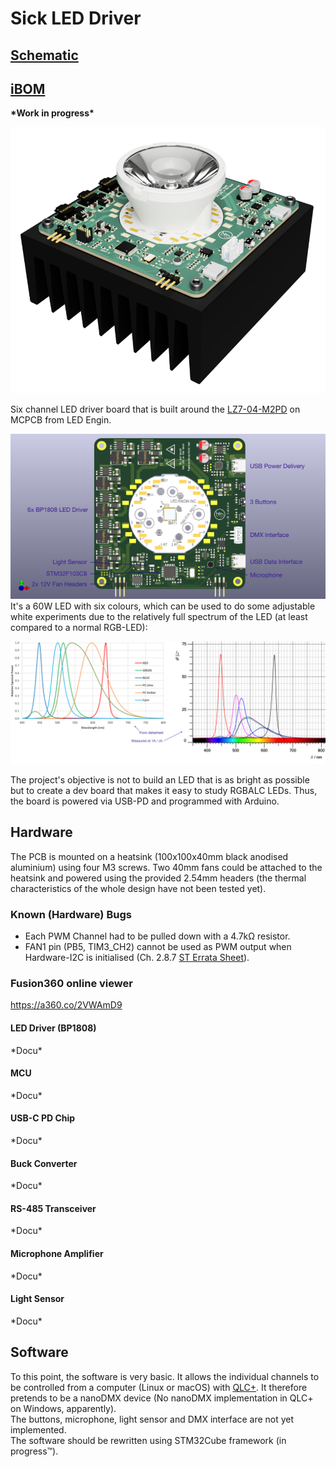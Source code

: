 # Sick LED Driver

## [Schematic](https://franz.science/sick-LED/Schematic.pdf)
## [iBOM](https://franz.science/sick-LED/Hardware/KiCad-Files/bom/index.html)
  
**\*Work in progress\***

![rendering](Documentation/rendering.PNG)

Six channel LED driver board that is built around the [LZ7-04-M2PD](https://www.osram.com/ecat/LED%20ENGIN%20LuxiGen%20LZ7-04M2PD/com/en/class_pim_web_catalog_103489/prd_pim_device_13582430/) on MCPCB from LED Engin.

![rendering](Documentation/rendering-top.png)
 It's a 60W LED with six colours, which can be used to do some adjustable white experiments due to the relatively full spectrum of the LED (at least compared to a normal RGB-LED): 

![spectrum](Documentation/spectrum-combined.png)

The project's objective is not to build an LED that is as bright as possible but to create a dev board that makes it easy to study RGBALC LEDs. Thus, the board is powered via USB-PD and programmed with Arduino.

## Hardware
The PCB is mounted on a heatsink (100x100x40mm black anodised aluminium) using four M3 screws. Two 40mm fans could be attached to the heatsink and powered using the provided 2.54mm headers (the thermal characteristics of the whole design have not been tested yet).  

### Known (Hardware) Bugs
* Each PWM Channel had to be pulled down with a 4.7kΩ resistor.
* FAN1 pin (PB5, TIM3_CH2) cannot be used as PWM output when Hardware-I2C is initialised (Ch. 2.8.7 [ST Errata Sheet](https://www.st.com/resource/en/errata_sheet/es093-stm32f100x4-stm32f100x6-stm32f100x8-and-stm32f100xb-low-and-mediumdensity-value-line-device-limitations-stmicroelectronics.pdf)).

### Fusion360 online viewer
https://a360.co/2VWAmD9

#### LED Driver (BP1808)
\*Docu\*

#### MCU
\*Docu\*

#### USB-C PD Chip
\*Docu\*

#### Buck Converter
\*Docu\*

#### RS-485 Transceiver
\*Docu\*

#### Microphone Amplifier
\*Docu\*

#### Light Sensor
\*Docu\*

## Software
To this point, the software is very basic. It allows the individual channels to be controlled from a computer (Linux or macOS) with [QLC+](https://www.qlcplus.org). It therefore pretends to be a nanoDMX device (No nanoDMX implementation in QLC+ on Windows, apparently).  
The buttons, microphone, light sensor and DMX interface are not yet implemented.  
The software should be rewritten using STM32Cube framework (in progress™).